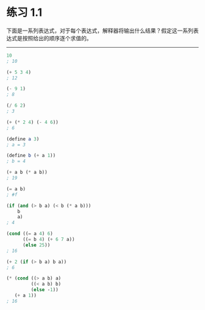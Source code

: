 # 练习 1.1

下面是一系列表达式，对于每个表达式，解释器将输出什么结果？假定这一系列表达式是按照给出的顺序逐个求值的。

---

```Scheme
10
; 10

(+ 5 3 4)
; 12

(- 9 1)
; 8

(/ 6 2)
; 3

(+ (* 2 4) (- 4 6))
; 6

(define a 3)
; a = 3

(define b (+ a 1))
; b = 4

(+ a b (* a b))
; 19

(= a b)
; #f

(if (and (> b a) (< b (* a b)))
    b
    a)
; 4

(cond ((= a 4) 6)
      ((= b 4) (+ 6 7 a))
      (else 25))
; 16

(+ 2 (if (> b a) b a))
; 6

(* (cond ((> a b) a)
         ((< a b) b)
         (else -1))
   (+ a 1))
; 16
```
